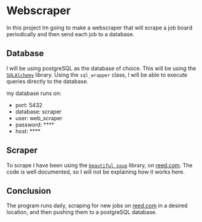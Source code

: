 # Webscraper

In this project Im going to make a webscraper that will scrape a job board periodically and then send each job to a database.

## Database

I will be using postgreSQL as the database of choice. This will be using the [`SQLAlchemy`](https://docs.sqlalchemy.org/en/20/core/engines.html) library. Using the `sql_wrapper` class, I will be able to execute queries directly to the database.

my database runs on:

- port: 5432
- database: scraper
- user: web_scraper
- password: \*\*\*\*
- host: \*\*\*\*

## Scraper

To scrape I have been using the [`beautiful soup`](crummy.com/software/BeautifulSoup/bs4/doc/) library, on [reed.com](reed.com). The code is well documented, so I will not be explaining how it works here.

## Conclusion

The program runs daily, scraping for new jobs on [reed.com](reed.com) in a desired location, and then pushing them to a postgreSQL database.
